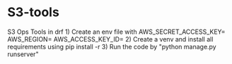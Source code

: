 # S3-tools
S3 Ops Tools in drf
1)
Create an env file with 
AWS_SECRET_ACCESS_KEY=
AWS_REGION=
AWS_ACCESS_KEY_ID=
2)
Create a venv and install all requirements using pip install -r
3)
Run the code by "python manage.py runserver"
